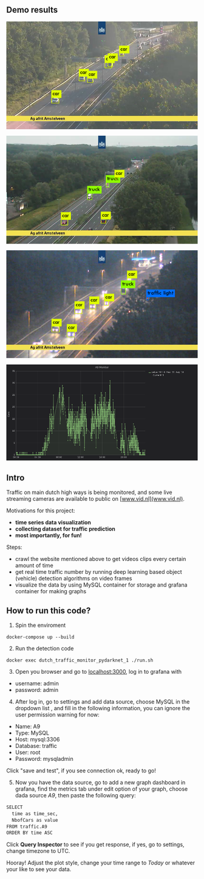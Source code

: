 ## Demo results

![](dutch_traffic_monitor/sample_images/predictions.png?raw=true)

![](dutch_traffic_monitor/sample_images/predictions_day.png?raw=true)

![](dutch_traffic_monitor/sample_images/predictions_night.png?raw=true)

![](dutch_traffic_monitor/sample_images/a9_grafana.png?raw=true)

## Intro
Traffic on main dutch high ways is being monitored, and some live streaming cameras are
available to public on [www.vid.nl](www.vid.nl).

Motivations for this project:
 - **time series data visualization** 
 - **collecting dataset for traffic prediction**
 - **most importantly, for fun!**

Steps:
 - crawl the website mentioned above to get videos clips every certain
amount of time
 - get real time traffic number by running deep learning based object (vehicle) detection algorithms
on video frames
 - visualize the data by using MySQL container for storage and grafana container for making graphs
 

## How to run this code?

1. Spin the enviroment
```
docker-compose up --build
```

2. Run the detection code
```
docker exec dutch_traffic_monitor_pydarknet_1 ./run.sh
```


3. Open you browser and go to [localhost:3000](localhost:3000), log in to
grafana with
 - username: admin
 - password: admin
 
4. After log in, go to settings and add data source, choose MySQL in the dropdown list
 , and fill in the following information, you can ignore the user permission warning for now:
  - Name: A9
  - Type: MySQL
  - Host: mysql:3306
  - Database: traffic
  - User: root
  - Password: mysqladmin 
  
Click "save and test", if you see connection ok, ready to go!

5.  Now you have the data source, go to add a new graph dashboard in grafana, find the metrics tab under edit option of
your graph, choose dada source *A9*, then paste the following query:
```dtd
SELECT
  time as time_sec,
  NbofCars as value
FROM traffic.A9
ORDER BY time ASC
```
Click **Query Inspector** to see if you get response, if yes, go to settings, change
timezone to UTC.

Hooray! Adjust the plot style, change your time range to *Today* or whatever your like to see your data.